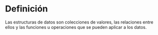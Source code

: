 # Definición
Las estructuras de datos son colecciones de valores, las relaciones entre ellos y las funciones u operaciones que se pueden aplicar a los datos.

